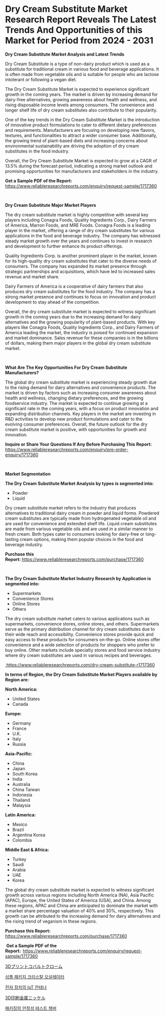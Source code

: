 <p><h1>Dry Cream Substitute Market Research Report Reveals The Latest Trends And Opportunities of this Market for Period from 2024 - 2031</h1></p><p><strong>Dry Cream Substitute Market Analysis and Latest Trends</strong></p>
<p><p>Dry Cream Substitute is a type of non-dairy product which is used as a substitute for traditional cream in various food and beverage applications. It is often made from vegetable oils and is suitable for people who are lactose intolerant or following a vegan diet.</p><p>The Dry Cream Substitute Market is expected to experience significant growth in the coming years. The market is driven by increasing demand for dairy-free alternatives, growing awareness about health and wellness, and rising disposable income levels among consumers. The convenience and longer shelf life of dry cream substitutes also contribute to their popularity.</p><p>One of the key trends in the Dry Cream Substitute Market is the introduction of innovative product formulations to cater to different dietary preferences and requirements. Manufacturers are focusing on developing new flavors, textures, and functionalities to attract a wider consumer base. Additionally, the growing trend of plant-based diets and increasing concerns about environmental sustainability are driving the adoption of dry cream substitutes in the food industry.</p><p>Overall, the Dry Cream Substitute Market is expected to grow at a CAGR of 13.5% during the forecast period, indicating a strong market outlook and promising opportunities for manufacturers and stakeholders in the industry.</p></p>
<p><strong>Get a Sample PDF of the Report:&nbsp;</strong> <a href="https://www.reliableresearchreports.com/enquiry/request-sample/1717360">https://www.reliableresearchreports.com/enquiry/request-sample/1717360</a></p>
<p>&nbsp;</p>
<p><strong>Dry Cream Substitute Major Market Players</strong></p>
<p><p>The dry cream substitute market is highly competitive with several key players including Conagra Foods, Quality Ingredients Corp., Dairy Farmers of America, Marron Foods, and MRE Foods. Conagra Foods is a leading player in the market, offering a range of dry cream substitutes for various applications in the food and beverage industry. The company has witnessed steady market growth over the years and continues to invest in research and development to further enhance its product offerings.</p><p>Quality Ingredients Corp. is another prominent player in the market, known for its high-quality dry cream substitutes that cater to the diverse needs of consumers. The company has expanded its market presence through strategic partnerships and acquisitions, which have led to increased sales revenue and market share.</p><p>Dairy Farmers of America is a cooperative of dairy farmers that also produces dry cream substitutes for the food industry. The company has a strong market presence and continues to focus on innovation and product development to stay ahead of the competition.</p><p>Overall, the dry cream substitute market is expected to witness significant growth in the coming years due to the increasing demand for dairy alternatives and the growing popularity of plant-based products. With key players like Conagra Foods, Quality Ingredients Corp., and Dairy Farmers of America leading the market, the industry is poised for continued expansion and market dominance. Sales revenue for these companies is in the billions of dollars, making them major players in the global dry cream substitute market.</p></p>
<p>&nbsp;</p>
<p><strong>What Are The Key Opportunities For Dry Cream Substitute Manufacturers?</strong></p>
<p><p>The global dry cream substitute market is experiencing steady growth due to the rising demand for dairy alternatives and convenience products. The market is driven by factors such as increasing consumer awareness about health and wellness, changing dietary preferences, and the growing foodservice industry. The market is expected to continue growing at a significant rate in the coming years, with a focus on product innovation and expanding distribution channels. Key players in the market are investing in R&D activities to develop new product formulations and cater to the evolving consumer preferences. Overall, the future outlook for the dry cream substitute market is positive, with opportunities for growth and innovation.</p></p>
<p><strong>Inquire or Share Your Questions If Any Before Purchasing This Report:</strong> <a href="https://www.reliableresearchreports.com/enquiry/pre-order-enquiry/1717360">https://www.reliableresearchreports.com/enquiry/pre-order-enquiry/1717360</a></p>
<p>&nbsp;</p>
<p><strong>Market Segmentation</strong></p>
<p><strong>The Dry Cream Substitute Market Analysis by types is segmented into:</strong></p>
<p><ul><li>Powder</li><li>Liquid</li></ul></p>
<p><p>Dry cream substitute market refers to the industry that produces alternatives to traditional dairy cream in powder and liquid forms. Powdered cream substitutes are typically made from hydrogenated vegetable oil and are used for convenience and extended shelf life. Liquid cream substitutes are made from various vegetable oils and are used in a similar manner to fresh cream. Both types cater to consumers looking for dairy-free or long-lasting cream options, making them popular choices in the food and beverage industry.</p></p>
<p><strong>Purchase this Report:&nbsp;</strong><a href="https://www.reliableresearchreports.com/purchase/1717360">https://www.reliableresearchreports.com/purchase/1717360</a></p>
<p>&nbsp;</p>
<p><strong>The Dry Cream Substitute Market Industry Research by Application is segmented into:</strong></p>
<p><ul><li>Supermarkets</li><li>Convenience Stores</li><li>Online Stores</li><li>Others</li></ul></p>
<p><p>The dry cream substitute market caters to various applications such as supermarkets, convenience stores, online stores, and others. Supermarkets serve as the primary distribution channel for dry cream substitutes due to their wide reach and accessibility. Convenience stores provide quick and easy access to these products for consumers on-the-go. Online stores offer convenience and a wide selection of products for shoppers who prefer to buy online. Other markets include specialty stores and food service industry where dry cream substitutes are used in various recipes and beverages.</p></p>
<p><a href="https://www.reliableresearchreports.com/dry-cream-substitute-r1717360">&nbsp;https://www.reliableresearchreports.com/dry-cream-substitute-r1717360</a></p>
<p><strong>In terms of Region, the Dry Cream Substitute Market Players available by Region are:</strong></p>
<p>
    <p> <strong> North America: </strong>
        <ul>
            <li>United States</li>
            <li>Canada</li>
        </ul>
        </p> 
    <p> <strong> Europe: </strong>
        <ul>
            <li>Germany</li>
            <li>France</li>
            <li>U.K.</li>
            <li>Italy</li>
            <li>Russia</li>
        </ul>
        </p> 
    <p> <strong> Asia-Pacific: </strong>
        <ul>
            <li>China</li>
            <li>Japan</li>
            <li>South Korea</li>
            <li>India</li>
            <li>Australia</li>
            <li>China Taiwan</li>
            <li>Indonesia</li>
            <li>Thailand</li>
            <li>Malaysia</li>
        </ul>
        </p> 
    <p> <strong> Latin America: </strong>
        <ul>
            <li>Mexico</li>
            <li>Brazil</li>
            <li>Argentina Korea</li>
            <li>Colombia</li>
        </ul>
        </p> 
    <p> <strong> Middle East & Africa: </strong>
        <ul>
            <li>Turkey</li>
            <li>Saudi</li>
            <li>Arabia</li>
            <li>UAE</li>
            <li>Korea</li>
        </ul>
    </p>
    </p>
<p><p>The global dry cream substitute market is expected to witness significant growth across various regions including North America (NA), Asia Pacific (APAC), Europe, the United States of America (USA), and China. Among these regions, APAC and China are anticipated to dominate the market with a market share percentage valuation of 40% and 30%, respectively. This growth can be attributed to the increasing demand for dairy alternatives and the rising trend of veganism in these regions.</p></p>
<p><strong>Purchase this Report: </strong><a href="https://www.reliableresearchreports.com/purchase/1717360">https://www.reliableresearchreports.com/purchase/1717360</a></p>
<p>&nbsp;<strong>Get a Sample PDF of the Report:&nbsp;&nbsp;</strong><a href="https://www.reliableresearchreports.com/enquiry/request-sample/1717360">https://www.reliableresearchreports.com/enquiry/request-sample/1717360</a></p>
<p><strong></strong></p>
<p><p><a href="https://github.com/DudleyFerry/Market-Research-Report-List-1/blob/main/8967259107582.md">3Dプリントコバルトクローム</a></p><p><a href="https://medium.com/@darrellacocha6765ej/%EA%B0%84%EB%8B%A8%ED%95%9C-%ED%8C%A8%ED%82%A4%EC%A7%80-%ED%81%AC%EB%A6%AC%EC%8A%A4%ED%83%88-%EB%B0%9C%EC%A7%84%EA%B8%B0-%EC%8B%9C%EC%9E%A5-%EC%A0%84%EB%A7%9D-%EC%82%B0%EC%97%85-%EA%B0%9C%EC%9A%94-%EB%B0%8F-%EC%98%88%EC%B8%A1-2024%EB%85%84-2031%EB%85%84-423938b0453c">심플 패키지 크리스탈 오실레이터</a></p><p><a href="https://github.com/crfsywufhm81415/Market-Research-Report-List-2/blob/main/4615896101845.md">전자 장치의 IoT 안테나</a></p><p><a href="https://github.com/DemarcusKuhlman/Market-Research-Report-List-1/blob/main/6573984107581.md">3D印刷金属ニッケル</a></p><p><a href="https://github.com/vs10l4sfg5c/Market-Research-Report-List-2/blob/main/3698174101846.md">패키징의 안정성 테스트 챔버</a></p></p>